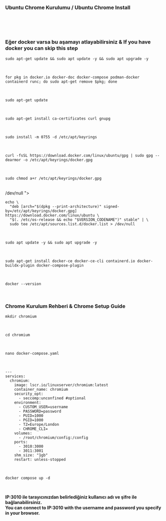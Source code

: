 <h3>Ubuntu Chrome Kurulumu / Ubuntu Chrome Install</a></h3>
<br><br><br>
<div class="markdown-heading" dir="auto"><h3 tabindex="-1" class="heading-element" dir="auto">Eğer docker varsa bu aşamayı atlayabilirsiniz & If you have docker you can skip this step</h3>
  
<div class="snippet-clipboard-content notranslate position-relative overflow-auto" data-snippet-clipboard-copy-content="sudo apt update -y && sudo apt upgrade -y
"><pre class="notranslate">
<code>sudo apt-get update &amp;&amp; sudo apt update -y && sudo apt upgrade -y
</code></pre></div><br>

<div class="snippet-clipboard-content notranslate position-relative overflow-auto" data-snippet-clipboard-copy-content="for pkg in docker.io docker-doc docker-compose podman-docker containerd runc; do sudo apt-get remove $pkg; done
"><pre class="notranslate">
<code>for pkg in docker.io docker-doc docker-compose podman-docker containerd runc; do sudo apt-get remove $pkg; done
</code></pre></div><br>
<div class="snippet-clipboard-content notranslate position-relative overflow-auto" data-snippet-clipboard-copy-content="sudo apt-get update
"><pre class="notranslate">
<code>sudo apt-get update
</code></pre></div><br>
<div class="snippet-clipboard-content notranslate position-relative overflow-auto" data-snippet-clipboard-copy-content="sudo apt-get install ca-certificates curl gnupg
"><pre class="notranslate">
<code>sudo apt-get install ca-certificates curl gnupg
</code></pre></div><br>
<div class="snippet-clipboard-content notranslate position-relative overflow-auto" data-snippet-clipboard-copy-content="sudo install -m 0755 -d /etc/apt/keyrings
"><pre class="notranslate">
<code>sudo install -m 0755 -d /etc/apt/keyrings
</code></pre></div><br>
<div class="snippet-clipboard-content notranslate position-relative overflow-auto" data-snippet-clipboard-copy-content="curl -fsSL https://download.docker.com/linux/ubuntu/gpg | sudo gpg --dearmor -o /etc/apt/keyrings/docker.gpg
"><pre class="notranslate">
<code>curl -fsSL https://download.docker.com/linux/ubuntu/gpg | sudo gpg --dearmor -o /etc/apt/keyrings/docker.gpg
</code></pre></div><br>
<div class="snippet-clipboard-content notranslate position-relative overflow-auto" data-snippet-clipboard-copy-content="sudo chmod a+r /etc/apt/keyrings/docker.gpg
"><pre class="notranslate">
<code>sudo chmod a+r /etc/apt/keyrings/docker.gpg
</code></pre></div><br>
<div class="snippet-clipboard-content notranslate position-relative overflow-auto" data-snippet-clipboard-copy-content="echo \
  "deb [arch="$(dpkg --print-architecture)" signed-by=/etc/apt/keyrings/docker.gpg] https://download.docker.com/linux/ubuntu \
  "$(. /etc/os-release && echo "$VERSION_CODENAME")" stable" | \
  sudo tee /etc/apt/sources.list.d/docker.list > /dev/null
"><pre class="notranslate">
<code>echo \
  "deb [arch="$(dpkg --print-architecture)" signed-by=/etc/apt/keyrings/docker.gpg] https://download.docker.com/linux/ubuntu \
  "$(. /etc/os-release && echo "$VERSION_CODENAME")" stable" | \
  sudo tee /etc/apt/sources.list.d/docker.list > /dev/null
</code></pre></div><br>
<div class="snippet-clipboard-content notranslate position-relative overflow-auto" data-snippet-clipboard-copy-content="sudo apt update -y && sudo apt upgrade -y
"><pre class="notranslate">
<code>sudo apt update -y && sudo apt upgrade -y
</code></pre></div><br>

<div class="snippet-clipboard-content notranslate position-relative overflow-auto" data-snippet-clipboard-copy-content="sudo apt-get install docker-ce docker-ce-cli containerd.io docker-buildx-plugin docker-compose-plugin
"><pre class="notranslate">
<code>sudo apt-get install docker-ce docker-ce-cli containerd.io docker-buildx-plugin docker-compose-plugin
</code></pre></div><br>

<div class="snippet-clipboard-content notranslate position-relative overflow-auto" data-snippet-clipboard-copy-content="docker --version
"><pre class="notranslate">
<code>docker --version
</code></pre></div><br>





<div class="markdown-heading" dir="auto"><h3 tabindex="-1" class="heading-element" dir="auto">Chrome Kurulum Rehberi & Chrome Setup Guide</h3>

<div class="snippet-clipboard-content notranslate position-relative overflow-auto" data-snippet-clipboard-copy-content="mkdir chromium
"><pre class="notranslate">
<code>mkdir chromium
</code></pre></div><br>
<div class="snippet-clipboard-content notranslate position-relative overflow-auto" data-snippet-clipboard-copy-content="cd chromium"><pre class="notranslate">
<code>cd chromium
</code></pre></div><br>
<div class="snippet-clipboard-content notranslate position-relative overflow-auto" data-snippet-clipboard-copy-content="nano docker-compose.yaml"><pre class="notranslate">
<code>nano docker-compose.yaml
</code></pre></div><br>
<div class="snippet-clipboard-content notranslate position-relative overflow-auto" data-snippet-clipboard-copy-content="---
services:
  chromium:
    image: lscr.io/linuxserver/chromium:latest
    container_name: chromium
    security_opt:
      - seccomp:unconfined #optional
    environment:
      - CUSTOM_USER=username    
      - PASSWORD=password    
      - PUID=1000
      - PGID=1000
      - TZ=Europe/London
      - CHROME_CLI=
    volumes:
      - /root/chromium/config:/config
    ports:
      - 3010:3000 
      - 3011:3001
    shm_size: "1gb"
    restart: unless-stopped
"><pre class="notranslate">
<code>---
services:
  chromium:
    image: lscr.io/linuxserver/chromium:latest
    container_name: chromium
    security_opt:
      - seccomp:unconfined #optional
    environment:
      - CUSTOM_USER=username    
      - PASSWORD=password    
      - PUID=1000
      - PGID=1000
      - TZ=Europe/London
      - CHROME_CLI=
    volumes:
      - /root/chromium/config:/config
    ports:
      - 3010:3000 
      - 3011:3001
    shm_size: "1gb"
    restart: unless-stopped
</code></pre></div><br>
<div class="snippet-clipboard-content notranslate position-relative overflow-auto" data-snippet-clipboard-copy-content="docker compose up -d"><pre class="notranslate">
<code>docker compose up -d
</code></pre></div><br>


<b>IP:3010 ile tarayıcınızdan belirlediğiniz kullanıcı adı ve şifre ile bağlanabilirsiniz.</b><br>
<b>You can connect to IP:3010 with the username and password you specify in your browser.</b>

  
